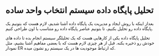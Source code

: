 # تحلیل  پایگاه داده سیستم انتخاب واحد ساده 

بعداز اینکه با روش ایجاد و مدیریت  یک پایگاه داده آشنا شدیم، لازم هست که بتونیم یک پایگاه داده رو تحلیل بکنیم، تا بتونیم عناصر پایگاه داده رو متناسب با اون طراحی کنیم.

تحلیل پایگاه داده یکی از کارهایی هست که یک تحلیلگر سیستم انجام بده تا داده های خودش رو ذخیره بکنه. قبل از هر چیزی لازم هست که با بعضی مفاهیم آشنا بشیم، مثل نمودار ER که ارتباط موجودیت ها در یک سیستم رو نشون میده.
